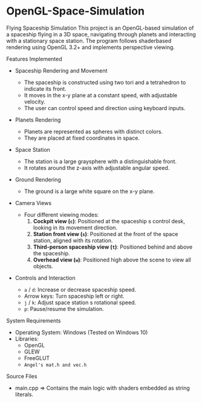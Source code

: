 # OpenGL-Space-Simulation
Flying Spaceship Simulation 
This project is an OpenGL-based simulation of a spaceship flying in a 3D space, 
navigating through planets and interacting with a stationary space station.
The program follows shaderbased rendering using OpenGL 3.2+ and implements perspective viewing. 

Features Implemented
- Spaceship Rendering and Movement
  - The spaceship is constructed using two tori and a tetrahedron to indicate its front.
  - It moves in the x-y plane at a constant speed, with adjustable velocity.
  - The user can control speed and direction using keyboard inputs.
  
- Planets Rendering
  - Planets are represented as spheres with distinct colors.
  - They are placed at fixed coordinates in space.
  
- Space Station
  - The station is a large graysphere with a distinguishable front.
  - It rotates around the z-axis with adjustable angular speed.
  
- Ground Rendering
  - The ground is a large white square on the x-y plane.
  
- Camera Views
  - Four different viewing modes:
    1. **Cockpit view (`c`)**: Positioned at the spaceship s control desk, looking in its movement direction.
    2. **Station front view (`s`)**: Positioned at the front of the space station, aligned with its rotation.
    3. **Third-person spaceship view (`t`)**: Positioned behind and above the spaceship.
    4. **Overhead view (`w`)**: Positioned high above the scene to view all objects.

- Controls and Interaction
  - `a` / `d`: Increase or decrease spaceship speed.
  - Arrow keys: Turn spaceship left or right.
  - `j` / `k`: Adjust space station s rotational speed.
  - `p`: Pause/resume the simulation.

System Requirements
- Operating System: Windows (Tested on Windows 10)
- Libraries:
  - OpenGL
  - GLEW
  - FreeGLUT
  - `Angel's mat.h and vec.h` 

Source Files
- main.cpp => Contains the main logic with shaders embedded as string literals.



